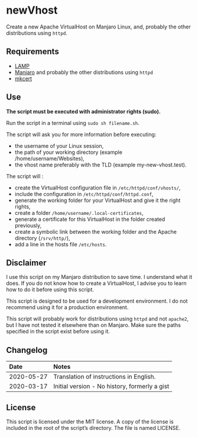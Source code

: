 # newVhost

Create a new Apache VirtualHost on Manjaro Linux, and, probably the other distributions using `httpd`.

## Requirements

- [LAMP](https://wiki.archlinux.fr/LAMP)
- [Manjaro](https://manjaro.org/) and probably the other distributions using `httpd`
- [mkcert](https://github.com/FiloSottile/mkcert)

## Use

**The script must be executed with administrator rights (sudo).**

Run the script in a terminal using `sudo sh filename.sh`.

The script will ask you for more information before executing:

- the username of your Linux session,
- the path of your working directory (example /home/username/Websites),
- the vhost name preferably with the TLD (example my-new-vhost.test).

The script will :

- create the VirtualHost configuration file in `/etc/httpd/conf/vhosts/`,
- include the configuration in `/etc/httpd/conf/httpd.conf`,
- generate the working folder for your VirtualHost and give it the right rights,
- create a folder `/home/username/.local-certificates`,
- generate a certificate for this VirtualHost in the folder created previously,
- create a symbolic link between the working folder and the Apache directory (`/srv/http/`),
- add a line in the hosts file `/etc/hosts`.

## Disclaimer

I use this script on my Manjaro distribution to save time. I understand what it does. If you do not know how to create a VirtualHost, I advise you to learn how to do it before using this script.

This script is designed to be used for a development environment. I do not recommend using it for a production environment.

This script will probably work for distributions using `httpd` and not `apache2`, but I have not tested it elsewhere than on Manjaro. Make sure the paths specified in the script exist before using it.

## Changelog

| Date       | Notes                                         |
| :--------- | :-------------------------------------------- |
| 2020-05-27 | Translation of instructions in English.       |
| 2020-03-17 | Initial version - No history, formerly a gist |

## License

This script is licensed under the MIT license. A copy of the license is included in the root of the script’s directory. The file is named LICENSE.
